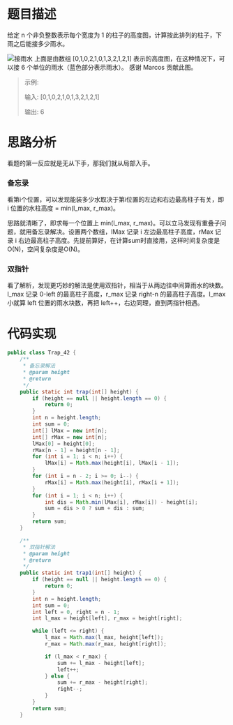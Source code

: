# 题目描述
给定 n 个非负整数表示每个宽度为 1 的柱子的高度图，计算按此排列的柱子，下雨之后能接多少雨水。

![接雨水](D30F2523B81C4FD994D73C167DBACA33)
上面是由数组 [0,1,0,2,1,0,1,3,2,1,2,1] 表示的高度图，在这种情况下，可以接 6 个单位的雨水（蓝色部分表示雨水）。 感谢 Marcos 贡献此图。

> 示例:
> 
> 输入: [0,1,0,2,1,0,1,3,2,1,2,1]
> 
> 输出: 6
 
# 思路分析
看题的第一反应就是无从下手，那我们就从局部入手。

### 备忘录
看第i个位置，可以发现能装多少水取决于第i位置的左边和右边最高柱子有关，即 i 位置的水柱高度 = min(l_max, r_max)。

思路就清晰了，即求每一个位置上 min(l_max, r_max)。可以立马发现有重叠子问题，就用备忘录解决。设置两个数组，lMax 记录 i 左边最高柱子高度，rMax 记录 i 右边最高柱子高度。先提前算好，在计算sum时直接用，这样时间复杂度是O(N)，空间复杂度是O(N)。

### 双指针
看了解析，发现更巧妙的解法是使用双指针，相当于从两边往中间算雨水的块数。l_max 记录 0-left 的最高柱子高度，r_max 记录 right-n 的最高柱子高度。l_max 小就算 left 位置的雨水块数，再把 left++，右边同理，直到两指针相遇。

# 代码实现
```java
public class Trap_42 {
    /**
     * 备忘录解法
     * @param height
     * @return
     */
    public static int trap(int[] height) {
        if (height == null || height.length == 0) {
            return 0;
        }
        int n = height.length;
        int sum = 0;
        int[] lMax = new int[n];
        int[] rMax = new int[n];
        lMax[0] = height[0];
        rMax[n - 1] = height[n - 1];
        for (int i = 1; i < n; i++) {
            lMax[i] = Math.max(height[i], lMax[i - 1]);
        }
        for (int i = n - 2; i >= 0; i--) {
            rMax[i] = Math.max(height[i], rMax[i + 1]);
        }
        for (int i = 1; i < n; i++) {
            int dis = Math.min(lMax[i], rMax[i]) - height[i];
            sum = dis > 0 ? sum + dis : sum;
        }
        return sum;
    }

    /**
     * 双指针解法
     * @param height
     * @return
     */
    public static int trap1(int[] height) {
        if (height == null || height.length == 0) {
            return 0;
        }
        int n = height.length;
        int sum = 0;
        int left = 0, right = n - 1;
        int l_max = height[left], r_max = height[right];

        while (left <= right) {
            l_max = Math.max(l_max, height[left]);
            r_max = Math.max(r_max, height[right]);

            if (l_max < r_max) {
                sum += l_max - height[left];
                left++;
            } else {
                sum += r_max - height[right];
                right--;
            }
        }
        return sum;
    }
```